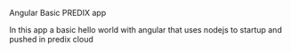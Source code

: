Angular Basic PREDIX app

In this app a basic hello world with angular that uses nodejs to startup and pushed in predix cloud